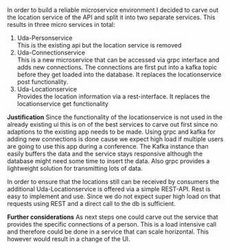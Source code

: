 
In order to build a reliable microservice environment I decided to carve out the location service of the API and split it into two separate services. This results in three micro services in total:

1. Uda-Personservice <br> This is the existing api but the location service is removed
2. Uda-Connectionservice <br> This is a new microservice that can be accessed via grpc interface and adds new connections. The connections are first put into a kafka topic before they get loaded into the database. It replaces the locationservice post functionality.
3. Uda-Locationservice <br> Provides the location information via a rest-interface. It replaces the locationservice get functionality

**Justification**
Since the functionality of the locationservice is not used in the already existing ui this is on of the best services to carve out first since no adaptions to the existing app needs to be made. Using grpc and kafka for adding new connections is done cause we expect high load if multiple users are going to use this app during a conference. The Kafka instance than easily buffers the data and the service stays responsive although the database might need some time to insert the data. Also grpc provides a lightweight solution for transmitting lots of data.

In order to ensure that the locations still can be received by consumers the additional Uda-Locationservice is offered via a simple REST-API. Rest is easy to implement and use. Since we do not expect super high load on that requests using REST and a direct call to the db is sufficient.

**Further considerations**
As next steps one could carve out the service that provides the specific connections of a person. This is a load intensive call and therefore could be done in a service that can scale horizontal. This however would result in a change of the UI.